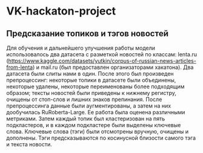 # VK-hackaton-project

## Предсказание топиков и тэгов новостей
Для обучения и дальнейшего улучшения работы модели использовалось два датасета с разметкой новостей по классам: lenta.ru (https://www.kaggle.com/datasets/yutkin/corpus-of-russian-news-articles-from-lenta) и mail.ru (был предоставлен организаторами хакатона).
Два датасета были слиты нами в один. После этого был произведен препроцессинг: некоторые топики в датасете были объединены, некоторые удалены, некоторые переименованы более подходящим образом; тексты новостей были приведены к нижнему регистру, очищены от стоп-слов и лишних знаков препинания. 
После препроцессинга данные были аугментированы, а затем на них дообучилась RuRoberta-Large. Ее работа была оценена различными метриками. 
Затем каждый топик был кластеризован на пять подкластеров, и в каждом подкластере были выделены ключевые слова. Ключевые слова (тэги) были отсмотрены вручную, очищены и дополнены. Тэги предсказываются по косинусной близости самого тэга и текста новости.
